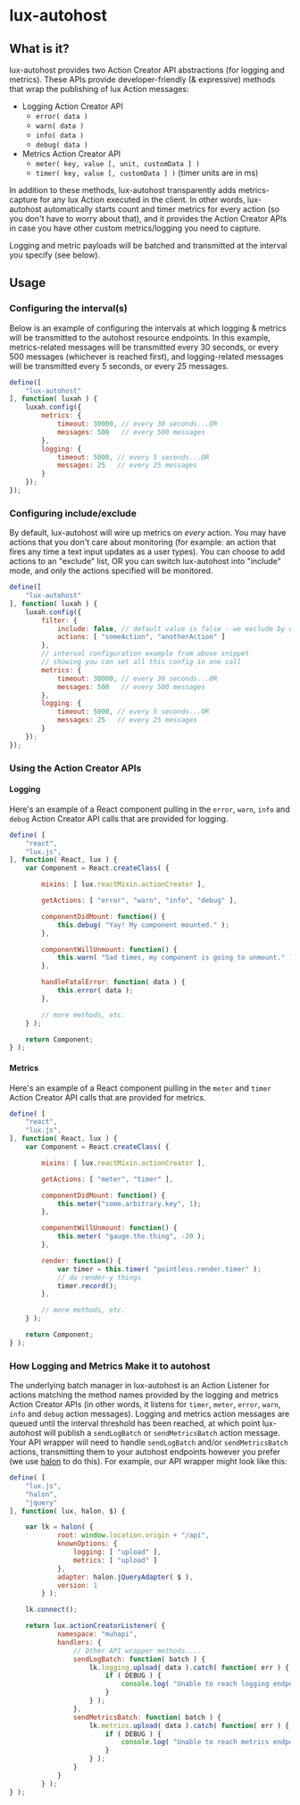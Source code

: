 # lux-autohost

## What is it?

lux-autohost provides two Action Creator API abstractions (for logging and metrics). These APIs provide developer-friendly (& expressive) methods that wrap the publishing of lux Action messages:

* Logging Action Creator API
	* `error( data )`
	* `warn( data )`
	* `info( data )`
	* `debug( data )`
* Metrics Action Creator API
	* `meter( key, value [, unit, customData ] )`
	* `timer( key, value [, customData ] )` (timer units are in ms)

In addition to these methods, lux-autohost transparently adds metrics-capture for any lux Action executed in the client. In other words, lux-autohost automatically starts count and timer metrics for every action (so you don't have to worry about that), and it provides the Action Creator APIs in case you have other custom metrics/logging you need to capture.

Logging and metric payloads will be batched and transmitted at the interval you specify (see below).

## Usage

### Configuring the interval(s)

Below is an example of configuring the intervals at which logging & metrics will be transmitted to the autohost resource endpoints. In this example, metrics-related messages will be transmitted every 30 seconds, or every 500 messages (whichever is reached first), and logging-related messages will be transmitted every 5 seconds, or every 25 messages.

```javascript
define([
	"lux-autohost"
], function( luxah ) {
	luxah.config({
		metrics: {
			timeout: 30000, // every 30 seconds...OR
			messages: 500   // every 500 messages
		},
		logging: {
			timeout: 5000, // every 5 seconds...OR
			messages: 25   // every 25 messages
		}
	});
});
```

### Configuring include/exclude

By default, lux-autohost will wire up metrics on *every* action. You may have actions that you don't care about monitoring (for example: an action that fires any time a text input updates as a user types). You can choose to add actions to an "exclude" list, OR you can switch lux-autohost into "include" mode, and only the actions specified will be monitored.

```javascript
define([
	"lux-autohost"
], function( luxah ) {
	luxah.config({
		filter: {
			include: false, // default value is false - we exclude by default
			actions: [ "someAction", "anotherAction" ]
		},
		// interval configuration example from above snippet
		// showing you can set all this config in one call
		metrics: {
			timeout: 30000, // every 30 seconds...OR
			messages: 500   // every 500 messages
		},
		logging: {
			timeout: 5000, // every 5 seconds...OR
			messages: 25   // every 25 messages
		}
	});
});
```

### Using the Action Creator APIs

#### Logging

Here's an example of a React component pulling in the `error`, `warn`, `info` and `debug` Action Creator API calls that are provided for logging.

```javascript
define( [
	"react",
	"lux.js",
], function( React, lux ) {
	var Component = React.createClass( {

		mixins: [ lux.reactMixin.actionCreator ],

		getActions: [ "error", "warn", "info", "debug" ],

		componentDidMount: function() {
			this.debug( "Yay! My component mounted." );
		},

		componentWillUnmount: function() {
			this.warn( "Sad times, my component is going to unmount." );
		},

		handleFatalError: function( data ) {
			this.error( data );
		},

		// more methods, etc.
	} );

	return Component;
} );

```

#### Metrics

Here's an example of a React component pulling in the `meter` and `timer` Action Creator API calls that are provided for metrics.

```javascript
define( [
	"react",
	"lux.js",
], function( React, lux ) {
	var Component = React.createClass( {

		mixins: [ lux.reactMixin.actionCreator ],

		getActions: [ "meter", "timer" ],

		componentDidMount: function() {
			this.meter("some.arbitrary.key", 1);
		},

		componentWillUnmount: function() {
			this.meter( "gauge.the.thing", -20 );
		},

		render: function() {
			var timer = this.timer( "pointless.render.timer" );
			// do render-y things
			timer.record();
		},

		// more methods, etc.
	} );

	return Component;
} );

```

### How Logging and Metrics Make it to autohost

The underlying batch manager in lux-autohost is an Action Listener for actions matching the method names provided by the logging and metrics Action Creator APIs (in other words, it listens for `timer`, `meter`, `error`, `warn`, `info` and `debug` action messages). Logging and metrics action messages are queued until the interval threshold has been reached, at which point lux-autohost will publish a `sendLogBatch` or `sendMetricsBatch` action message. Your API wrapper will need to handle `sendLogBatch` and/or `sendMetricsBatch` actions, transmitting them to your autohost endpoints however you prefer (we use [halon](https://github.com/LeanKit-Labs/halon) to do this). For example, our API wrapper might look like this:

```javascript
define( [
	"lux.js",
	"halon",
	"jquery"
], function( lux, halon, $) {

	var lk = halon( {
			root: window.location.origin + "/api",
			knownOptions: {
				logging: [ "upload" ],
				metrics: [ "upload" ]
			},
			adapter: halon.jQueryAdapter( $ ),
			version: 1
		} );

	lk.connect();

	return lux.actionCreatorListener( {
			namespace: "muhapi",
			handlers: {
				// Other API wrapper methods....
				sendLogBatch: function( batch ) {
					lk.logging.upload( data ).catch( function( err ) {
						if ( DEBUG ) {
							console.log( "Unable to reach logging endpoint: ", err );
						}
					} );
				},
				sendMetricsBatch: function( batch ) {
					lk.metrics.upload( data ).catch( function( err ) {
						if ( DEBUG ) {
							console.log( "Unable to reach metrics endpoint: ", err );
						}
					} );
				}
			}
		} );
} );

```
